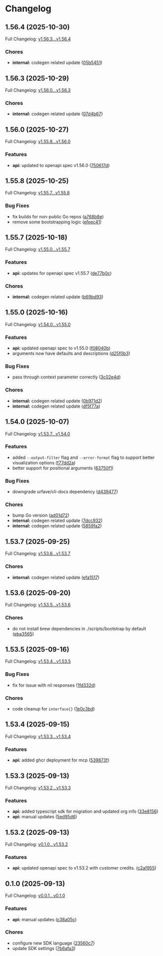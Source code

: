 # Changelog

## 1.56.4 (2025-10-30)

Full Changelog: [v1.56.3...v1.56.4](https://github.com/dodopayments/dodopayments-cli/compare/v1.56.3...v1.56.4)

### Chores

* **internal:** codegen related update ([05b5451](https://github.com/dodopayments/dodopayments-cli/commit/05b54519737ac8723cc466ff349227609defce55))

## 1.56.3 (2025-10-29)

Full Changelog: [v1.56.0...v1.56.3](https://github.com/dodopayments/dodopayments-cli/compare/v1.56.0...v1.56.3)

### Chores

* **internal:** codegen related update ([07d4b67](https://github.com/dodopayments/dodopayments-cli/commit/07d4b6775c58db08bfe69457d44862af4827ffa2))

## 1.56.0 (2025-10-27)

Full Changelog: [v1.55.8...v1.56.0](https://github.com/dodopayments/dodopayments-cli/compare/v1.55.8...v1.56.0)

### Features

* **api:** updated to openapi spec v1.56.0 ([750617d](https://github.com/dodopayments/dodopayments-cli/commit/750617d6a176bea28432e533a9379f526aa11d4e))

## 1.55.8 (2025-10-25)

Full Changelog: [v1.55.7...v1.55.8](https://github.com/dodopayments/dodopayments-cli/compare/v1.55.7...v1.55.8)

### Bug Fixes

* fix builds for non-public Go repos ([a768b8e](https://github.com/dodopayments/dodopayments-cli/commit/a768b8e638910f2b4e5bd04af87cfe5242b58f1b))
* remove some bootstrapping logic ([efeec41](https://github.com/dodopayments/dodopayments-cli/commit/efeec413ca127340a6eeb6144f7899b0e0b9c9f5))

## 1.55.7 (2025-10-18)

Full Changelog: [v1.55.0...v1.55.7](https://github.com/dodopayments/dodopayments-cli/compare/v1.55.0...v1.55.7)

### Features

* **api:** updates for openapi spec v1.55.7 ([de77b0c](https://github.com/dodopayments/dodopayments-cli/commit/de77b0c715ac2e89db997e0380c1c26c593a3980))


### Chores

* **internal:** codegen related update ([b69bd93](https://github.com/dodopayments/dodopayments-cli/commit/b69bd93cb95d10629af72ba2784761fb6e1e97d4))

## 1.55.0 (2025-10-16)

Full Changelog: [v1.54.0...v1.55.0](https://github.com/dodopayments/dodopayments-cli/compare/v1.54.0...v1.55.0)

### Features

* **api:** updated openapi spec to v1.55.0 ([f08040b](https://github.com/dodopayments/dodopayments-cli/commit/f08040b4c1872f0ce7992ac334c6ed6bd0822a88))
* arguments now have defaults and descriptions ([d25f0b3](https://github.com/dodopayments/dodopayments-cli/commit/d25f0b3023e4a4ba06ee652d7b3dae3f9be0cccd))


### Bug Fixes

* pass through context parameter correctly ([3c02e4d](https://github.com/dodopayments/dodopayments-cli/commit/3c02e4d684f6bb9f35211be1e610bf2f8c95d26a))


### Chores

* **internal:** codegen related update ([0b971d2](https://github.com/dodopayments/dodopayments-cli/commit/0b971d2ae0220cb121fb3702b46826a2d173de55))
* **internal:** codegen related update ([df5f77a](https://github.com/dodopayments/dodopayments-cli/commit/df5f77a9e5516ed535fb57ec053781e3dcc5242f))

## 1.54.0 (2025-10-07)

Full Changelog: [v1.53.7...v1.54.0](https://github.com/dodopayments/dodopayments-cli/compare/v1.53.7...v1.54.0)

### Features

* added `--output-filter` flag and `--error-format` flag to support better visualization options ([f77dd2a](https://github.com/dodopayments/dodopayments-cli/commit/f77dd2a54ad060dcd70b3494cf9e8fb8eee28e2a))
* better support for positional arguments ([63750f1](https://github.com/dodopayments/dodopayments-cli/commit/63750f1b1030bd83feda023df2a23437af2b6c0e))


### Bug Fixes

* downgrade urfave/cli-docs dependency ([d439477](https://github.com/dodopayments/dodopayments-cli/commit/d43947799d18935a86f421fe12439b44443c5db1))


### Chores

* bump Go version ([ad01d72](https://github.com/dodopayments/dodopayments-cli/commit/ad01d7286fe09bde2e01d05755f20c438ee24c1f))
* **internal:** codegen related update ([7dcc932](https://github.com/dodopayments/dodopayments-cli/commit/7dcc93274b63beaa5cd37be044d969b120961d56))
* **internal:** codegen related update ([5859fa2](https://github.com/dodopayments/dodopayments-cli/commit/5859fa256db4aab6de6a19a9798be1102298ea5a))

## 1.53.7 (2025-09-25)

Full Changelog: [v1.53.6...v1.53.7](https://github.com/dodopayments/dodopayments-cli/compare/v1.53.6...v1.53.7)

### Chores

* **internal:** codegen related update ([efa1517](https://github.com/dodopayments/dodopayments-cli/commit/efa1517ccab51949bf2b664414182a1e67e0db35))

## 1.53.6 (2025-09-20)

Full Changelog: [v1.53.5...v1.53.6](https://github.com/dodopayments/dodopayments-cli/compare/v1.53.5...v1.53.6)

### Chores

* do not install brew dependencies in ./scripts/bootstrap by default ([eba3565](https://github.com/dodopayments/dodopayments-cli/commit/eba3565dc10ac51c0f1969e3cf79728cd05f6c5c))

## 1.53.5 (2025-09-16)

Full Changelog: [v1.53.4...v1.53.5](https://github.com/dodopayments/dodopayments-cli/compare/v1.53.4...v1.53.5)

### Bug Fixes

* fix for issue with nil responses ([1fd332d](https://github.com/dodopayments/dodopayments-cli/commit/1fd332d21e1eedad9dc5cccafd536afa2a78dc18))


### Chores

* code cleanup for `interface{}` ([1e0c3bd](https://github.com/dodopayments/dodopayments-cli/commit/1e0c3bd5d62cbad22d05cf0a803191a53ac6ef8b))

## 1.53.4 (2025-09-15)

Full Changelog: [v1.53.3...v1.53.4](https://github.com/dodopayments/dodopayments-cli/compare/v1.53.3...v1.53.4)

### Features

* **api:** added ghcr deployment for mcp ([539873f](https://github.com/dodopayments/dodopayments-cli/commit/539873fb75f09a962008030dacf80a6d797b35f9))

## 1.53.3 (2025-09-13)

Full Changelog: [v1.53.2...v1.53.3](https://github.com/dodopayments/dodopayments-cli/compare/v1.53.2...v1.53.3)

### Features

* **api:** added typescript sdk for migration and updated org info ([33e8156](https://github.com/dodopayments/dodopayments-cli/commit/33e8156c308e2a7c4da1dc25c3e84e342da6e140))
* **api:** manual updates ([5ed95d6](https://github.com/dodopayments/dodopayments-cli/commit/5ed95d6e4dc7e6ba8be0fda765107ee7520c269f))

## 1.53.2 (2025-09-13)

Full Changelog: [v0.1.0...v1.53.2](https://github.com/dodopayments/dodopayments-cli/compare/v0.1.0...v1.53.2)

### Features

* **api:** updated openapi spec to v1.53.2 with customer credits. ([c2af955](https://github.com/dodopayments/dodopayments-cli/commit/c2af955c40e46d280703d1bd6f0f1b4e31916e8c))

## 0.1.0 (2025-09-13)

Full Changelog: [v0.0.1...v0.1.0](https://github.com/dodopayments/dodopayments-cli/compare/v0.0.1...v0.1.0)

### Features

* **api:** manual updates ([c38a05c](https://github.com/dodopayments/dodopayments-cli/commit/c38a05ca21712da1d9cfc9fb1903cbbecc191535))


### Chores

* configure new SDK language ([23560c7](https://github.com/dodopayments/dodopayments-cli/commit/23560c714804729994025c02108484ba8287e10b))
* update SDK settings ([7b6afa3](https://github.com/dodopayments/dodopayments-cli/commit/7b6afa382acdc591534e11627fde07782dcdbf5b))
